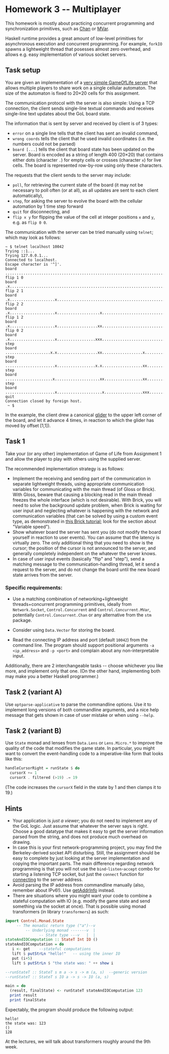 
# Homework 3 -- Multiplayer

This homework is mostly about practicing concurrent programming and synchronization primitives, such as [Chan](https://hackage.haskell.org/package/base-4.12.0.0/docs/Control-Concurrent-Chan.html) or [MVar](https://hackage.haskell.org/package/base-4.12.0.0/docs/Control-Concurrent-MVar.html).

Haskell runtime provides a great amount of low-level primitives for asynchronous execution and concurrent programming. For example, `forkIO` spawns a lightweight thread that posesses almost zero overhead, and allows e.g. easy implementation of various socket servers.

## Task setup

You are given an implementation of a [very simple GameOfLife server](golserver.hs) that allows multiple players to share work on a single cellular automaton. The size of the automaton is fixed to 20×20 cells for this assignment.

The communication protocol with the server is also simple: Using a TCP connection, the client sends single-line textual commands and receives single-line text updates about the GoL board state.

The information that is sent by server and received by client is of 3 types:

- `error` on a single line tells that the client has sent an invalid command,
- `wrong coords` tells the client that he used invalid coordinates (i.e. the numbers could not be parsed)
- `board [...]` tells the client that board state has been updated on the server. Board is encoded as a string of length 400 (20×20) that contains either dots (character `.`) for empty cells or crosses (character `x`) for live cells. The board is represented row-by-row using only these characters.

The requests that the client sends to the server may include:
- `poll`, for retrieving the current state of the board (it may not be necessary to poll often (or at all), as all updates are sent to each client automatically),
- `step`, for asking the server to evolve the board with the cellular automation by 1 time step forward
- `quit` for disconnecting, and
- `flip x y` for flipping the value of the cell at integer positions `x` and `y`, e.g. as `flip 0 0`.

The communication with the server can be tried manually using `telnet`; which may look as follows:

```
~ $ telnet localhost 10042
Trying ::1...
Trying 127.0.0.1...
Connected to localhost.
Escape character is '^]'.
board ................................................................................................................................................................................................................................................................................................................................................................................................................
flip 1 0
board .x..............................................................................................................................................................................................................................................................................................................................................................................................................
flip 2 1
board .x....................x.........................................................................................................................................................................................................................................................................................................................................................................................
flip 2 2
board .x....................x...................x.....................................................................................................................................................................................................................................................................................................................................................................
flip 1 2
board .x....................x..................xx.....................................................................................................................................................................................................................................................................................................................................................................
flip 0 2
board .x....................x.................xxx.....................................................................................................................................................................................................................................................................................................................................................................
step
board ....................x.x..................xx..................x..................................................................................................................................................................................................................................................................................................................................................
step
board ......................x.................x.x..................xx.................................................................................................................................................................................................................................................................................................................................................
step
board .....................x....................xx.................xx.................................................................................................................................................................................................................................................................................................................................................
step
board ......................x....................x.................xxx................................................................................................................................................................................................................................................................................................................................................
quit
Connection closed by foreign host.
 ~ $ 
```

In the example, the client drew a canonical [glider](https://en.wikipedia.org/wiki/Glider_(Conway's_Life)) to the upper left corner of the board, and let it advance 4 times, in reaction to which the glider has moved by offset [1,1]).

## Task 1

Take your (or any other) implementation of Game of Life from Assignment 1 and allow the player to play with others using the supplied server.

The recommended implementation strategy is as follows:
- Implement the receiving and sending part of the communication in separate lightweight threads, using appropriate communication variables for communicating with the main thread (of Gloss or Brick). With Gloss, beware that causing a blocking read in the main thread freezes the whole interface (which is not desirable). With Brick, you will need to solve the background update problem, when Brick is waiting for user input and neglecting whatever is happening with the network and communication variables (that can be solved by using a custom event type, as demonstrated in [this Brick tutorial](https://samtay.github.io/articles/brick.html); look for the section about "Variable speed").
- Show whatever board the server has sent you (do not modify the board yourself in reaction to user events). You can assume that the latency is virtually zero. The only additional thing that you need to show is the cursor; the position of the cursor is not announced to the server, and generally completely independent on the whatever the server knows.
- In case of user input events (basically "flip" and "step"), send a matching message to the communication-handling thread, let it send a request to the server, and do not change the board until the new board state arrives from the server.

### Specific requirements:

- Use a matching combination of networking+lightweight threads+concurrent programming primitives, ideally from `Network.Socket`, `Control.Concurrent` and `Control.Concurrent.MVar`, potentially `Control.Concurrent.Chan` or any alternative from the `stm` package.

- Consider using `Data.Vector` for storing the board.

- Read the connecting IP address and port (default `10042`) from the command line. The program should support positional arguments `-a <ip_address>` and `-p <port>` and complain about any non-interpretable input.

Additionally, there are 2 interchangeable tasks -- choose whichever you like more, and implement only that one. (On the other hand, implementing both may make you a better Haskell programmer.)

## Task 2 (variant A)

Use `optparse-applicative` to parse the commandline options. Use it to implement long versions of both commandline arguments, and a nice help message that gets shown in case of user mistake or when using `--help`.

## Task 2 (variant B)

Use `State` monad and lenses from `Data.Lens` or `Lens.Micro.*` to improve the quality of the code that modifies the game state. In particular, you might want to convert the event-handling code to a imperative-like form that looks like this:

```hs
handleCursorRight = runState $ do
  cursorX += 1
  cursorX . filtered (>19) .= 19
```

(The code increases the `cursorX` field in the state by 1 and then clamps it to 19.)

## Hints

- Your application is _just a viewer_; you do not need to implement any of the GoL logic. Just assume that whatever the server says is right. Choose a good datatype that makes it easy to get the server information parsed from the string, and does not produce much overhead on drawing.
- In case this is your first network-programming project, you may find the Berkeley-derived socket API disturbing. Still, the assignment should be easy to complete by just looking at the server implementation and copying the important parts. The main difference regarding network programming is that you will not use the `bind`-`listen`-`accept` combo for starting a listening TCP socket, but just the `connect` function for [connecting](https://hackage.haskell.org/package/network-3.1.1.0/docs/Network-Socket.html#v:connect) to the server address.
- Avoid parsing the IP address from commandline manually (also, remember about IPv6!). Use [getAddrInfo](https://hackage.haskell.org/package/network-3.1.1.0/docs/Network-Socket.html#v:getAddrInfo) instead.
- There are situations where you might want your code to combine a stateful computation with IO (e.g. modify the game state and send something via the socket at once). That is possible using monad transformers (in library `transformers`) as such:

```hs
import Control.Monad.State
     -- The monadic return type ("a")--v
         -- Underlying monad -------v  |
               -- State type ---v   |  |
stateAndIOComputation :: StateT Int IO ()
stateAndIOComputation = do
   i <- get    --stateful computations
   lift $ putStrLn "hello!"   -- using the inner IO
   put (i+5)
   lift $ putStrLn $ "the state was: " ++ show i

--runStateT :: StateT s m a -> s -> m (a, s)  --generic version
--runStateT :: StateT s IO a -> s -> IO (a, s)

main = do
  (result, finalState) <- runStateT stateAndIOComputation 123
  print result
  print finalState
```

Expectably, the program should produce the following output:

```
hello!
the state was: 123
()
128
```

At the lectures, we will talk about transformers roughly around the 9th week.
